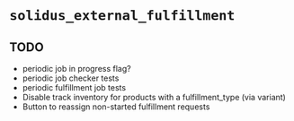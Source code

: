 # `solidus_external_fulfillment`

## TODO
* periodic job in progress flag?
* periodic job checker tests
* periodic fulfillment job tests
* Disable track inventory for products with a fulfillment_type (via variant)
* Button to reassign non-started fulfillment requests